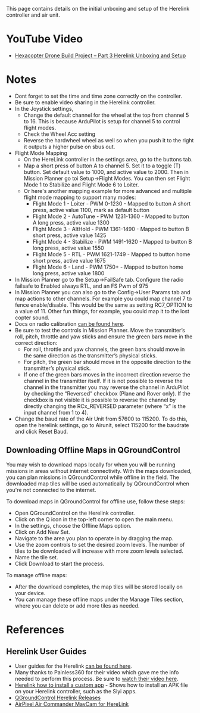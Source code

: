 This page contains details on the initial unboxing and setup of the Herelink controller and air unit.


# YouTube Video
- [Hexacopter Drone Build Project – Part 3 Herelink Unboxing and Setup](https://youtu.be/6hCZ1OqMMvg)

# Notes
- Dont forget to set the time and time zone correctly on the controller.
- Be sure to enable video sharing in the Herelink controller.
- In the Joystick settings, 
  - Change the default channel for the wheel at the top from channel 5 to 16. This is because ArduPilot is setup for channel 5 to control flight modes.
  - Check the Wheel Acc setting
  - Reverse the hardwheel wheel as well so when you push it to the right it outputs a higher pulse on sbus out.
- Flight Mode Mapping
  - On the HereLink controller in the settings area, go to the buttons tab.
  - Map a short press of button A to channel 5. Set it to a toggle (T) button. Set default value to 1000, and active value to 2000. Then in Mission Planner go toi Setup->Flight Modes. You can then set Flight Mode 1 to Stabilize and Flight Mode 6 to Loiter.
  - Or here's another mapping example for more advanced and multiple flight mode mapping to support many modes:
    -  Flight Mode 1 - Loiter - PWM 0-1230 - Mapped to button A short press, active value 1100, mark as default button
    -  Flight Mode 2 - AutoTune - PWM 1231-1360 - Mapped to button A long press, active value 1300
    -  Flight Mode 3 - AltHold - PWM 1361-1490 - Mapped to button B short press, active value 1425
    -  Flight Mode 4 - Stabilize - PWM 1491-1620 - Mapped to button B long press, active value 1550
    -  Flight Mode 5 - RTL - PWM 1621-1749 - Mapped to button home short press, active value 1675
    -  Flight Mode 6 - Land - PWM 1750+ - Mapped to button home long press, active value 1800
- In Mission Planner go to the Setup->FailSafe tab. Configure the radio failsafe to Enabled always RTL, and an FS Pwm of 975
- In Mission Planner you can also go to the Config->User Params tab and map actions to other channels. For example you could map channel 7 to fence enable/disable. This would be the same as setting RC7_OPTION to a value of 11. Other fun things, for example, you could map it to the lost copter sound.
- Docs on radio calibration [can be found here](https://ardupilot.org/copter/docs/common-radio-control-calibration.html).
- Be sure to test the controls in Mission Planner. Move the transmitter’s roll, pitch, throttle and yaw sticks and ensure the green bars move in the correct direction:
  - For roll, throttle and yaw channels, the green bars should move in the same direction as the transmitter’s physical sticks.
  - For pitch, the green bar should move in the opposite direction to the transmitter’s physical stick.
  - If one of the green bars moves in the incorrect direction reverse the channel in the transmitter itself. If it is not possible to reverse the channel in the transmitter you may reverse the channel in ArduPilot by checking the “Reversed” checkbox (Plane and Rover only). If the checkbox is not visible it is possible to reverse the channel by directly changing the RCx_REVERSED parameter (where “x” is the input channel from 1 to 4).
- Change the baud rate of the Air Unit from 57600 to 115200. To do this, open the herelink settings, go to Airunit, select 115200 for the baudrate and click Reset Baud.

## Downloading Offline Maps in QGroundControl
You may wish to download maps locally for when you will be running missions in areas without internet connectivity. With the maps downloaded, you can plan missions in QGroundControl while offline in the field. The downloaded map tiles will be used automatically by QGroundControl when you're not connected to the internet.

To download maps in QGroundControl for offline use, follow these steps:
- Open QGroundControl on the Herelink controller.
- Click on the Q icon in the top-left corner to open the main menu.
- In the settings, choose the Offline Maps option.
- Click on Add New Set.
- Navigate to the area you plan to operate in by dragging the map.
- Use the zoom controls to set the desired zoom levels. The number of tiles to be downloaded will increase with more zoom levels selected.
- Name the tile set.
- Click Download to start the process.

To manage offline maps:
- After the download completes, the map tiles will be stored locally on your device.
- You can manage these offline maps under the Manage Tiles section, where you can delete or add more tiles as needed.


# References 
## Herelink User Guides
- User guides for the Herelink [can be found here](https://docs.cubepilot.org/user-guides/herelink/herelink-user-guides).
- Many thanks to Painless360 for their video which gave me the info needed to perform this process. Be sure to [watch their video here](https://www.youtube.com/watch?v=DVPRaErKsn0&t=2167s).
- [Herelink how to install a custom app](https://www.youtube.com/watch?v=a-cLzYD7HBk&t=56s) - Shows how to install an APK file on your Herelink controller, such as the Siyi apps.
- [QGroundControl Herelink Releases](https://github.com/CubePilot/qgroundcontrol-herelink/releases)
- [AirPixel Air Commander MavCam for HereLink](https://airpixel.cz/docs/herelink-camera-control/)